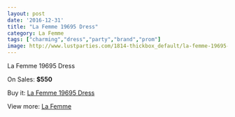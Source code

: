 ```yaml
---
layout: post
date: '2016-12-31'
title: "La Femme 19695 Dress"
category: La Femme
tags: ["charming","dress","party","brand","prom"]
image: http://www.lustparties.com/1814-thickbox_default/la-femme-19695-dress.jpg
---
```

La Femme 19695 Dress

On Sales: **$550**
<a href="https://www.lustparties.com/en/la-femme/581-la-femme-19695-dress.html"><amp-img layout="responsive" width="600" height="600" src="//www.lustparties.com/1814-thickbox_default/la-femme-19695-dress.jpg" alt="La Femme 19695 Dress 0" /></a>
<a href="https://www.lustparties.com/en/la-femme/581-la-femme-19695-dress.html"><amp-img layout="responsive" width="600" height="600" src="//www.lustparties.com/1815-thickbox_default/la-femme-19695-dress.jpg" alt="La Femme 19695 Dress 1" /></a>

Buy it: [La Femme 19695 Dress](https://www.lustparties.com/en/la-femme/581-la-femme-19695-dress.html "La Femme 19695 Dress")

View more: [La Femme](https://www.lustparties.com/en/4-la-femme "La Femme")